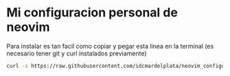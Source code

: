 # Mi configuracion personal de neovim

Para instalar es tan facil como copiar y pegar esta linea en la terminal (es necesario tener git y curl instalados previamente)
```sh
curl -s https://raw.githubusercontent.com/idcmardelplata/neovim_configuration/master/setup.sh | bash
```

